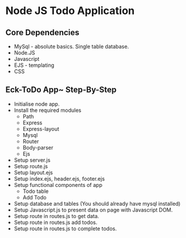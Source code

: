 # Node JS Todo Application

## Core Dependencies

+ MySql - absolute basics. Single table database.
+ Node.JS
+ Javascript
+ EJS - templating
+ CSS

## Eck-ToDo App~ Step-By-Step

+ Initialise node app. 
+ Install the required modules
   + Path
   + Express
   + Express-layout
   + Mysql
   + Router
   + Body-parser
   + Ejs
+ Setup server.js
+ Setup route.js
+ Setup layout.ejs
+ Setup index.ejs, header.ejs, footer.ejs
+ Setup functional components of app
    + Todo table
    + Add Todo
+ Setup database and tables (You should already have mysql installed)
+ Setup Javascript.js to present data on page with Javascript DOM.
+ Setup route in routes.js to get data.
+ Setup route in routes.js add todos.
+ Setup route in routes.js to complete todos.

